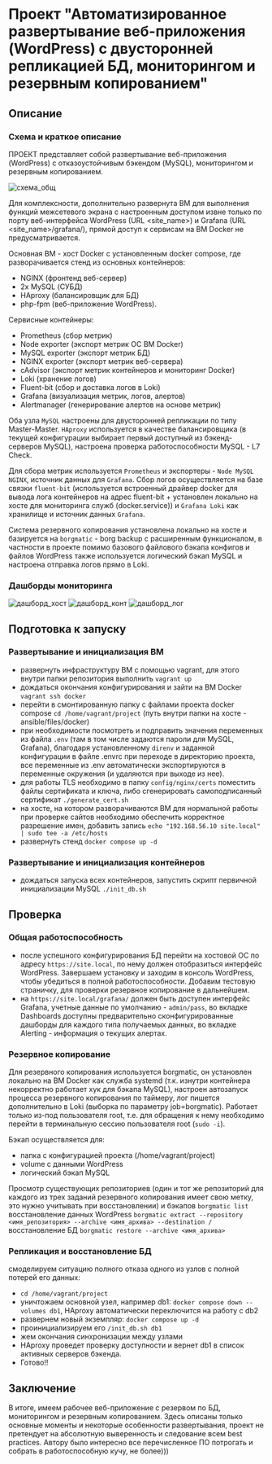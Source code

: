 # Проект "Автоматизированное развертывание веб-приложения (WordPress) с двусторонней репликацией БД, мониторингом и резервным копированием"
## Описание
### Схема и краткое описание
ПРОЕКТ представляет собой развертывание веб-приложения (WordPress) с отказоустойчивым бэкендом (MySQL), мониторингом и резервным копированием.

![схема_общ](./images/topo.png)

Для комплексности, дополнительно развернута ВМ для выполнения функций межсетевого экрана с настроенным доступом извне только по порту веб-интерфейса WordPress (URL <site_name>) и Grafana (URL <site_name>/grafana/), прямой доступ к сервисам на ВМ Docker не предусматривается.

Основная ВМ - хост Docker с установленным docker compose, где разворачивается стенд из основных контейнеров:
- NGINX (фронтенд веб-сервер)
- 2х MySQL (СУБД)
- HAproxy (балансировщик для БД)
- php-fpm (веб-приложение WordPress).

<!-- ![схема_конт](./images/topo1.png) -->
Сервисные контейнеры:
- Prometheus (сбор метрик)
- Node exporter (экспорт метрик ОС ВМ Docker)
- MySQL exporter (экспорт метрик БД)
- NGINX exporter (экспорт метрик веб-сервера)
- cAdvisor (экспорт метрик контейнеров и мониторинг Docker)
- Loki (хранение логов)
- Fluent-bit (сбор и доставка логов в Loki)
- Grafana (визуализация метрик, логов, алертов)
- Alertmanager (генерирование алертов на основе метрик)

Оба узла `MySQL` настроены для двусторонней репликации по типу Master-Master. `HAproxy` используется в качестве балансировщика (в текущей конфигурации выбирает первый доступный из бэкенд-серверов MySQL), настроена проверка работоспособности MySQL - L7 Check.

Для сбора метрик используется `Prometheus` и экспортеры - `Node MySQL NGINX`, источник данных для `Grafana`. 
Сбор логов осуществляется на базе связки `fluent-bit` (используется встроенный драйвер docker для вывода лога контейнеров на адрес fluent-bit + установлен локально на хосте для мониторинга служб (docker.service)) и `Grafana Loki` как хранилище и источник данных `Grafana`.

Система резервного копирования установлена локально на хосте и базируется на `borgmatic` - borg backup с расширенным функционалом, в частности в проекте помимо базового файлового бэкапа конфигов и файлов WordPress также используется логический бэкап MySQL и настроена отправка логов прямо в Loki.
### Дашборды мониторинга
![дашборд_хост](./images/node_dashboard.png)
![дашборд_конт](./images/containers_dashboard.png)
![дашборд_лог](./images/logs_dashboard.png)

## Подготовка к запуску
### Развертывание и инициализация ВМ
- развернуть инфраструктуру ВМ с помощью vagrant, для этого внутри папки репозитория выполнить `vagrant up`
- дождаться окончания конфигурирования и зайти на ВМ Docker `vagrant ssh docker`
- перейти в смонтированную папку с файлами проекта docker compose `cd /home/vagrant/project` (путь внутри папки на хосте - ansible/files/docker)
- при необходимости посмотреть и подправить значения переменных из файла `.env` (там в том числе задаются пароли для MySQL, Grafana), благодаря установленному `direnv` и заданной конфигурации в файле .envrc при переходе в директорию проекта, все переменные из .env автоматически экспортируются в переменные окружения (и удаляются при выходе из нее).
- для работы TLS необходимо в папку `config/nginx/certs` поместить файлы сертификата и ключа, либо сгенерировать самоподписанный сертификат `./generate_cert.sh` 
- на хосте, на котором разворачиваются ВМ для нормальной работы при проверке сайтов необходимо обеспечить корректное разрешение имен, добавить запись `echo "192.168.56.10 site.local" | sudo tee -a /etc/hosts`
- развернуть стенд `docker compose up -d`
### Развертывание и инициализация контейнеров
- дождаться запуска всех контейнеров, запустить скрипт первичной инициализации MySQL `./init_db.sh`
## Проверка 
### Общая работоспособность
- после успешного конфигурирования БД перейти на хостовой ОС по адресу `https://site.local`, по нему должен отобразиться интерфейс WordPress. Завершаем установку и заходим в консоль WordPress, чтобы убедиться в полной работоспособности. Добавим тестовую страничку, для проверки резервное копирование в дальнейшем.
- на `https://site.local/grafana/` должен быть доступен интерфейс Grafana, учетные данные  по умолчанию - `admin/pass`, во вкладке Dashboards доступны предварительно сконфигурированные дашборды для каждого типа получаемых данных, во вкладке Alerting - информация о текущих алертах.
### Резервное копирование
Для резервного копирования используется borgmatic, он установлен локально на ВМ Docker как служба systemd (т.к. изнутри контейнера некорректно работает хук для бэкапа MySQL), настроен автозапуск процесса резервного копирования по таймеру, лог пишется дополнительно в Loki (выборка по параметру job=borgmatic). 
Работает только из-под пользователя root, т.е. для обращения к нему необходимо перейти в терминальную сессию пользователя root (`sudo -i`). 

Бэкап осуществляется для:
- папка с конфигурацией проекта (/home/vagrant/project)
- volume с данными WordPress
- логический бэкап MySQL

Просмотр существующих репозиториев (один и тот же репозиторий для каждого из трех заданий резервного копирования имеет свою метку, это нужно учитывать при восстановлении) и бэкапов `borgmatic list`
восстановление данных WordPress `borgmatic extract --repository <имя_репозитория> --archive <имя_архива> --destination /`
восстановление БД `borgmatic restore --archive <имя_архива>`
### Репликация и восстановление БД
смоделируем ситуацию полного отказа одного из узлов с полной потерей его данных:
- `cd /home/vagrant/project`
- уничтожаем основной узел, например db1: `docker compose down --volumes db1`, HAproxy автоматически переключится на работу с db2
- развернем новый экземпляр: `docker compose up -d`
- проинициализируем его `/init_db.sh db1`
- жем окончания синхронизации между узлами
- HAproxy проведет проверку доступности и вернет db1 в список активных серверов бэкенда. 
- Готово!!

## Заключение
В итоге, имеем рабочее веб-приложение с резервом по БД, мониторингом и резервным копированием. Здесь описаны только основные моменты и некоторые особенности развертывания, проект не претендует на абсолютную выверенность и следование всем best practices. Автору было интересно все перечисленное ПО потрогать и собрать в работоспособную кучу, не более)))